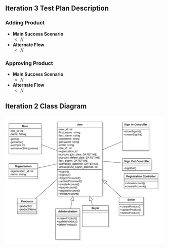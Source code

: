 ## Iteration 3 Test Plan Description

### Adding Product
  * **Main Success Scenario**
     * //
  * **Alternate Flow**
     * //

### Approving Product
  * **Main Success Scenario**
     * //
  * **Alternate Flow**
     * //
     
## Iteration 2 Class Diagram

![](../images/Iteration2.png)
